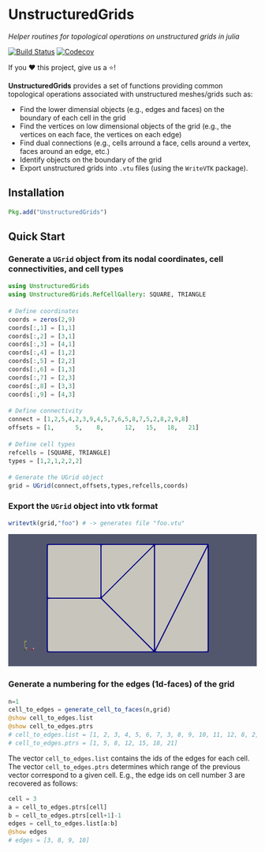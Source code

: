 # UnstructuredGrids

*Helper routines for topological operations on unstructured grids in julia*

[![Build Status](https://travis-ci.com/gridap/UnstructuredGrids.jl.svg?branch=master)](https://travis-ci.com/gridap/UnstructuredGrids.jl)
[![Codecov](https://codecov.io/gh/gridap/UnstructuredGrids.jl/branch/master/graph/badge.svg)](https://codecov.io/gh/gridap/UnstructuredGrids.jl)

If you ❤️ this project, give us a ⭐️!

**UnstructuredGrids** provides a set of functions providing common topological operations associated with unstructured meshes/grids such as:

- Find the lower dimensial objects (e.g., edges and faces) on the boundary of each cell in the grid
- Find the vertices on low dimensional objects of the grid (e.g., the vertices on each face, the vertices on each edge)
- Find dual connections (e.g., cells arround a face, cells around a vertex, faces around an edge, etc.)
- Identify objects on the boundary of the grid
- Export unstructured grids into `.vtu` files (using the `WriteVTK` package).

## Installation

```julia
Pkg.add("UnstructuredGrids")
```
## Quick Start

### Generate a `UGrid` object from its nodal coordinates, cell connectivities, and cell types

```julia
using UnstructuredGrids
using UnstructuredGrids.RefCellGallery: SQUARE, TRIANGLE

# Define coordinates
coords = zeros(2,9)
coords[:,1] = [1,1]
coords[:,2] = [3,1]
coords[:,3] = [4,1]
coords[:,4] = [1,2]
coords[:,5] = [2,2]
coords[:,6] = [1,3]
coords[:,7] = [2,3]
coords[:,8] = [3,3]
coords[:,9] = [4,3]

# Define connectivity
connect = [1,2,5,4,2,3,9,4,5,7,6,5,8,7,5,2,8,2,9,8]
offsets = [1,      5,    8,      12,   15,   18,   21]

# Define cell types
refcells = [SQUARE, TRIANGLE]
types = [1,2,1,2,2,2]

# Generate the UGrid object
grid = UGrid(connect,offsets,types,refcells,coords)

```

### Export the `UGrid` object into vtk format

```julia
writevtk(grid,"foo") # -> generates file "foo.vtu" 
```

![](assets/grid.png)

### Generate a numbering for the edges (1d-faces) of the grid

```julia
n=1
cell_to_edges = generate_cell_to_faces(n,grid)
@show cell_to_edges.list
@show cell_to_edges.ptrs
# cell_to_edges.list = [1, 2, 3, 4, 5, 6, 7, 3, 8, 9, 10, 11, 12, 8, 2, 13, 11, 7, 14, 13]
# cell_to_edges.ptrs = [1, 5, 8, 12, 15, 18, 21]
```
The vector `cell_to_edges.list` contains the ids of the edges for each cell. The vector `cell_to_edges.ptrs` determines which range of the previous vector correspond to a given cell. E.g., the edge ids on cell number 3 are recovered as follows:
```julia
cell = 3
a = cell_to_edges.ptrs[cell]
b = cell_to_edges.ptrs[cell+1]-1
edges = cell_to_edges.list[a:b]
@show edges
# edges = [3, 8, 9, 10]
```




